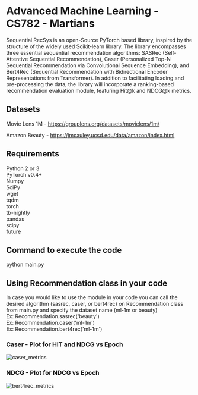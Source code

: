 ﻿# Advanced Machine Learning - CS782 - Martians

Sequential RecSys is an open-Source PyTorch based library, inspired by the structure of the widely used Scikit-learn library. The library encompasses three essential sequential recommendation algorithms: SASRec (Self-Attentive Sequential Recommendation), Caser (Personalized Top-N Sequential Recommendation via Convolutional Sequence Embedding), and Bert4Rec (Sequential Recommendation with Bidirectional Encoder Representations from Transformer). In addition to facilitating loading and pre-processing the data, the library will incorporate a ranking-based recommendation evaluation module, featuring Hit@k and NDCG@k metrics.

## Datasets

Movie Lens 1M - https://grouplens.org/datasets/movielens/1m/ <br/>

Amazon Beauty - https://jmcauley.ucsd.edu/data/amazon/index.html

## Requirements

Python 2 or 3 <br/>
PyTorch v0.4+ <br/>
Numpy <br/>
SciPy <br/>
wget <br/>
tqdm <br/>
torch <br/>
tb-nightly <br/>
pandas <br/>
scipy <br/>
future <br/>

## Command to execute the code 

python main.py

## Using Recommendation class in your code
In case you would like to use the module in your code you can call the desired algorithm (sasrec, caser, or bert4rec) on Recommendation class from main.py and specify the dataset name (ml-1m or beauty) <br/>
Ex: Recommendation.sasrec('beauty') <br/>
Ex: Recommendation.caser('ml-1m') <br/>
Ex: Recommendation.bert4rec('ml-1m') <br/>

### Caser - Plot for HIT and NDCG vs Epoch
![caser_metrics](https://github.com/PreethiPantangi/CS782/assets/22561209/5f41d5ae-44a8-4601-a2ba-b1186bdde219)

### NDCG - Plot for NDCG vs Epoch
![bert4rec_metrics](https://github.com/PreethiPantangi/CS782/assets/22561209/692bb8a8-0c9c-4ba6-9c08-03d867a66018)
